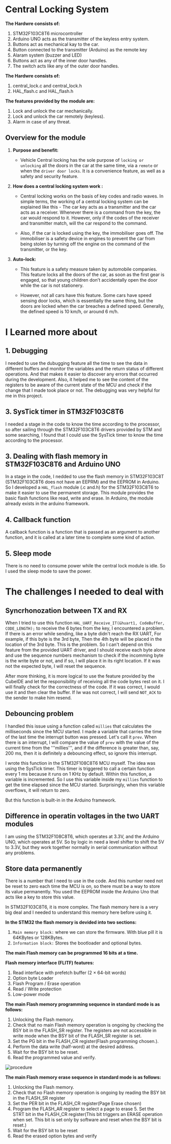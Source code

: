 # Central Locking System

**The Hardwre consists of:**

   1. STM32F103C8T6 microcontroller
   2. Arduino UNO acts as the transmitter of the keyless entry system.
   3. Buttons act as mechanical kay to the car.
   4. Button connected to the transmitter (Arduino) as the remote key
   5. Alaram system (buzzer and LED)
   6. Buttons act as any of the inner door handles.
   7. The switch acts like any of the outer door handles.

**The Hardwre consists of:**

   1. central_lock.c and central_lock.h
   2. HAL_flash.c and HAL_flash.h

**The features provided by the module are:**

   1. Lock and unlock the car mechanically.
   2. Lock and unlock the car remotely (keyless).
   3. Alarm in case of any threat.

## Overview for the module

1. **Purpose and benefit:**

   - Vehicle Central locking has the sole purpose of ```locking or unlocking``` all the doors in the car at the same time, via a ```remote``` or when the ```driver door locks```. It is a convenience feature, as well as a safety and security feature.

2. **How does a central locking system work :**

   - Central locking works on the basis of key codes and radio waves. In simple terms, the working of a central locking system can be explained like this - The car key acts as a transmitter and the car acts as a receiver. Whenever there is a command from the key, the car would respond to it. However, only if the codes of the receiver and transmitter match, will the car respond to the command.

   - Also, if the car is locked using the key, the immobiliser goes off. The immobiliser is a safety device in engines to prevent the car from being stolen by turning off the engine on the command of the transmitter, or the key.

4. **Auto-lock:**

   - This feature is a safety measure taken by automobile companies. This feature locks all the doors of the car, as soon as the first gear is engaged, so that young children don’t accidentally open the door while the car is not stationery.

   - However, not all cars have this feature. Some cars have speed sensing door locks, which is essentially the same thing, but the doors are locked when the car breaches a defined speed. Generally, the defined speed is 10 km/h, or around 6 m/h.

# I Learned more about

## 1. Debugging

I needed to use the dubugging feature all the time to see the data in different buffers and monitor the variables and the return status of different operations. And that makes it easier to discover any errors that occurred during the development. Also, it helped me to see the content of the registers to be aware of the current state of the MCU and check if the change that I made took place or not. The debugging was very helpful for me in this project.

## 3. SysTick timer in STM32F103C8T6

I needed a stage in the code to know the time according to the processor, so after sailing through the STM32F103C8T6 drivers provided by STM and some searching, I found that I could use the SysTick timer to know the time according to the processor.

## 3. Dealing with flash memory in STM32F103C8T6 and Arduino UNO

In a stage in the code, I nedded to use the flash memory in STM32F103C8T (STM32F103C8T6 does not have an EEPRM) and the EEPROM in Arduino. So I developed a ```HAL_flash``` module (.c and.h) for the STM32F103C8T6 to make it easier to use the permanent storage. This module provides the basic flash functions like read, write and erase. In Arduino, the module already exists in the arduino framework.


## 4. Callback function

A callback function is a function that is passed as an argument to another function, and it is called at a later time to complete some kind of action.

## 5. Sleep mode

There is no need to consume power while the central lock module is idle. So I used the sleep mode to save the power.

# The challenges I needed to deal with

## Syncrhonozation between TX and RX

When I tried to use this function ```HAL_UART_Receive_IT(&huart1, CodeBuffer, CODE_LENGTH);``` to receive the 6 bytes from the key, I encountered a problem. If there is an error while sending, like a byte didn't reach the RX UART, For example, if this byte is the 3rd byte, Then the 4th byte will be placed in the location of the 3rd byte. This is the problem. So I can't depend on this feature from the provided UART driver, and I should receive each byte alone and use the sequence numbers mechanism to check if the incomming byte is the write byte or not, and if so, I will place it in its right location. If it was not the expected byte, I will reset the sequence.

After more thinking, it is more logical to use the feature provided by the CubeIDE and let the responsibility of receiving all the code bytes rest on it. I will finally check for the correctness of the code. If it was correct, I would use it and then clear the buffer. If Iw was not correct, I will send ```NOT_ACK``` to the sender to make him resend.

## Debouncing problem

I handled this issue using a function called ```millies``` that calculates the milliseconds since the MCU started. I made a variable that carries the time of the last time the interrupt button was pressed. Let's call it ```prev```. When there is an interrupt, I will compare the value of ```prev``` with the value of the current time from the '''millies''', and if the difference is greater than, say, 200 ms, then it is definitely a debouncing effect, so ignore this interrupt.

I wrote this function in the STM32F108C8T6 MCU myself. The idea was using the SysTick timer. This timer is triggered to call a certain function every 1 ms because it runs on 1 KHz by default. Within this function, a variable is incremented. So I use this variable inside my ```millies``` function to get the time elapsed since the MCU started. Surprisingly, when this variable overflows, it will return to zero.

But this function is built-in in the Arduino framework.

## Difference in operatin voltages in the two UART modules

I am using the STM32F108C8T6, which operates at 3.3V, and the Arduino UNO, which operates at 5V. So by logic in need a level shifter to shift the 5V to 3.3V, but they work together normally in serial communication without any problems.

## Store data permanently

There is a number that I need to use in the code. And this number need not be reset to zero each time the MCU is on, so there must be a way to store its value permanently. You used the EEPROM inside the Arduino Uno that acts like a key to store this value.

In STM32F103C8T6, it is more complex. The flash memory here is a very big deal and I needed to understand this memory here before using it.

**In the STM32 the flash memory is devided into two sections:**

1. ```Main memory block:``` where we can store the firmware. With blue pill it is 64KBytes or 128KBytes.
2. ```Information block:``` Stores the bootloader and optional bytes.

**The main Flash memory can be programmed 16 bits at a time.**

**Flash memory interface (FLITF) features:**

1. Read interface with prefetch buffer (2 × 64-bit words)
2. Option byte Loader
3. Flash Program / Erase operation
4. Read / Write protection
5. Low-power mode

**The main Flash memory programming sequence in standard mode is as follows:**

1. Unlocking the Flash memory.
2. Check that no main Flash memory operation is ongoing by checking the BSY bit in the FLASH_SR register. The registers are not accessible in write mode when the BSY bit of the FLASH_SR register is set.
3. Set the PG bit in the FLASH_CR register(Flash programming chosen.).
4. Perform the data write (half-word) at the desired address.
5. Wait for the BSY bit to be reset.
6. Read the programmed value and verify.

![procedure](./Flash_Programming_procedure.png)

**The main Flash memory erase sequence in standard mode is as follows:**

1. Unlocking the Flash memory.
2. Check that no Flash memory operation is ongoing by reading the BSY bit in the FLASH_SR register
3. Set the PER bit in the FLASH_CR register(Page Erase chosen)
4. Program the FLASH_AR register to select a page to erase 5. Set the STRT bit in the FLASH_CR register(This bit triggers an ERASE operation when set. This bit is set only by software and reset when the BSY bit is reset.)
5. Wait for the BSY bit to be reset
6. Read the erased option bytes and verify
